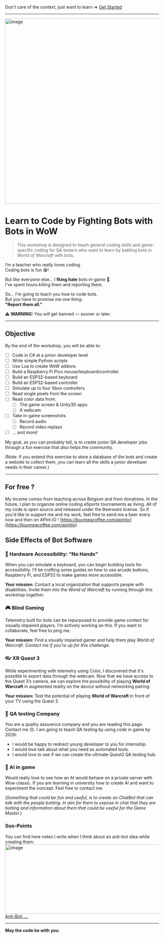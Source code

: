 Don't care of the context, just want to learn => [Get Started](https://github.com/EloiStree/LearnCodeByFightingBotsWithBotsInWow/tree/main/GetStarted)

-------------

<img width="1120" height="607" alt="image" src="https://github.com/user-attachments/assets/c49cc56b-6c28-4254-9d11-7929152a22fe" />

# Learn to Code by Fighting Bots with Bots in WoW

> This workshop is designed to teach general coding skills and game-specific coding for QA testers who want to learn by battling bots in *World of Warcraft* with bots.

I’m a teacher who really loves coding.  
Coding bots is fun 😁!  

But like everyone else… I **fking hate** bots *in-game* 🤬.  
I've spent hours killing them and reporting them.  

So... I'm going to teach you how to code bots.  
But you have to promise me one thing:  
**"Report them all."**  

⚠️ **WARNING:** You *will* get banned — sooner or later.  

---  

## Objective  

By the end of the workshop, you will be able to:

* [ ] Code in C# at a junior developer level  
* [ ] Write simple Python scripts  
* [ ] Use Lua to create WoW addons  
* [ ] Build a Raspberry Pi Pico mouse/keyboard/controller  
* [ ] Build an ESP32-based keyboard  
* [ ] Build an ESP32-based controller  
* [ ] Simulate up to four Xbox controllers  
* [ ] Read single pixels from the screen  
* [ ] Read color data from:  
  * [ ] The game screen & Unity3D apps  
  * [ ] A webcam   
* [ ] Take in-game screenshots    
  * [ ] Record audio  
  * [ ] Record video replays  
* [ ] ... and more!  

My goal, as you can probably tell, is to create junior QA developer jobs through a fun exercise that also helps the community.

(Note: If you extend this exercise to store a database of the bots and create a website to collect them, you can learn all the skills a junior developer needs in their career.)

---

## For free ?

My income comes from teaching across Belgium and from donations.
In the future, I plan to organize online coding eSports tournaments as living.
All of my code is open source and released under the Beerware license.
So if you'd like to support me and my work, feel free to send me a beer every now and then on APInt.IO !
[https://buymeacoffee.com/apintio](https://buymeacoffee.com/apintio)


## Side Effects of Bot Software

### 🧰 Hardware Accessibility: “No Hands”

When you can simulate a keyboard, you can begin building tools for accessibility.
I’ll be crafting some guides on how to use arcade buttons, Raspberry Pi, and ESP32 to make games more accessible.

**Your mission:**
Contact a local organization that supports people with disabilities.
Invite them into the *World of Warcraft* by running through this workshop together.

### 🎮 Blind Gaming

Telemetry built for bots can be repurposed to provide game context for visually impaired players.
I’m actively working on this. If you want to collaborate, feel free to ping me.

**Your mission:**
Find a visually impaired gamer and help them play *World of Warcraft*.
_Contact me if you're up for this challenge._



### 👓 XR Quest 3

While experimenting with telemetry using Color, I discovered that it's possible to export data through the webcam.
Now that we have access to the Quest 3’s camera, we can explore the possibility of playing **World of Warcraft** in augmented reality on the device without networking pairing.

**Your mission:**
Test the potential of playing **World of Warcraft** in front of your TV using the Quest 3.


### 🤖 QA testing Company

You are a quality assurence company and you are reading this page.
Contact me 😊.
I am going to teach QA testing by using code in game by 2026:
- I would be happy to redirect young developer to you for internship.
- I would love talk about what you need as automated tools.
- I would love to see if we can create the ultimate Quest3 QA testing hub.


### 🤖 AI in game

Would really love to see how an AI would behave on a private server with Wow classic.
If you are learning in university how to create AI and want to experiment the concept.
Feel free to contact me. 

(_Something that could be fun and useful, is to create an ChatBot that can talk with the people botting. In aim for them to expose in chat that they are botting and information about them that could be useful for the Game Master._)




### Sus-Points

You can find here notes I write when I think about an anti-bot idea while creating them:
[<img width="703" height="227" alt="image" src="https://github.com/user-attachments/assets/fd476953-ae71-4c22-b9a0-01323782aa43" />](https://github.com/EloiStree/HelloWarcraftQAXR/issues?q=Anti-Bot%3A)  
[Anti-Bot: ...](https://github.com/EloiStree/HelloWarcraftQAXR/issues?q=Anti-Bot%3A)   

---

**May the code be with you.**

